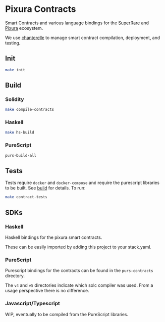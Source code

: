 # Pixura Contracts

Smart Contracts and various language bindings for the [SuperRare](https://superrare.co/activity) and [Pixura](http://platform.pixura.io/) ecosystem.

We use [chanterelle](https://docs.chntrl.io/en/latest/) to manage smart contract compilation, deployment, and testing. 

## Init

```bash
make init
```

## Build

### Solidity

```bash
make compile-contracts
```

### Haskell

```bash
make hs-build
```

### PureScript

```bash
purs-build-all
```

## Tests

Tests require `docker` and `docker-compose` and require the purescript libraries to be built. See [build](#build) for details. To run:

```bash
make contract-tests
``` 

## SDKs

### Haskell 

Haskell bindings for the pixura smart contracts.

These can be easily imported by adding this project to your stack.yaml.

### PureScript 

Purescript bindings for the contracts can be found in the `purs-contracts` directory.


The `v4` and `v5` directories indicate which solc compiler was used. From a usage perspective there is no difference.


### Javascript/Typescript

WIP, eventually to be compiled from the PureScript libraries.
